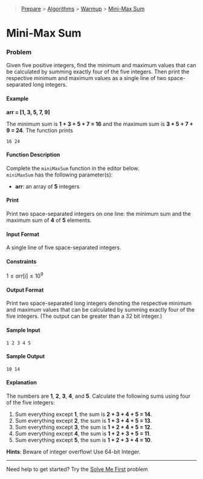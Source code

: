 > [Prepare](https://www.hackerrank.com/dashboard) > [Algorithms](https://www.hackerrank.com/domains/algorithms) > 
[Warmup](https://www.hackerrank.com/domains/algorithms/warmup) > [Mini-Max Sum](https://www.hackerrank.com/challenges/mini-max-sum/problem)
# Mini-Max Sum

### Problem
Given five positive integers, find the minimum and maximum values that can be calculated by summing exactly four of the five integers. 
Then print the respective minimum and maximum values as a single line of two space-separated long integers.

#### Example
**arr = [1, 3, 5, 7, 9]**

The minimum sum is **1 + 3 + 5 + 7 = 16** and the maximum sum is **3 + 5 + 7 + 9 = 24**. The function prints
```
16 24
```

#### Function Description
Complete the `miniMaxSum` function in the editor below. <br/>
`miniMaxSum` has the following parameter(s):
- **arr**: an array of **5** integers

#### Print
Print two space-separated integers on one line: the minimum sum and the maximum sum of **4** of **5** elements.

#### Input Format
A single line of five space-separated integers.

#### Constraints
$1 \leq arr[i] \leq 10^9$

#### Output Format
Print two space-separated long integers denoting the respective minimum and maximum values that can be calculated by 
summing exactly four of the five integers. (The output can be greater than a 32 bit integer.)

#### Sample Input
```text
1 2 3 4 5
```

#### Sample Output
```text
10 14
```

#### Explanation
The numbers are **1**, **2**, **3**, **4**, and **5**. Calculate the following sums using four of the five integers:
1. Sum everything except **1**, the sum is **2 + 3 + 4 + 5 = 14**.
2. Sum everything except **2**, the sum is **1 + 3 + 4 + 5 = 13**.
3. Sum everything except **3**, the sum is **1 + 2 + 4 + 5 = 12**.
4. Sum everything except **4**, the sum is **1 + 2 + 3 + 5 = 11**.
5. Sum everything except **5**, the sum is **1 + 2 + 3 + 4 = 10**.

**Hints**: Beware of integer overflow! Use 64-bit Integer.

---
Need help to get started? Try the [Solve Me First](../solve-me-first) problem
